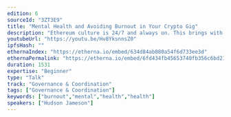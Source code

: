 ```yaml
---
edition: 6
sourceId: "3ZT3E9"
title: "Mental Health and Avoiding Burnout in Your Crypto Gig"
description: "Ethereum culture is 24/7 and always on. This brings with it a lot of challenges for DAOs and crypto orgs who need to balance growth and fast paced crypto culture with mental health. Without the proper knowledge and steps in place burnout can run rampant in a team. This talk discusses some of the things to watch out for, how teammates can be accountable for each other, and how to strive for a work/life balance."
youtubeUrl: "https://youtu.be/Hv8YksnnsZ0"
ipfsHash: ""
ethernaIndex: "https://etherna.io/embed/634d84ab080a54f6d733ee3d"
ethernaPermalink: "https://etherna.io/embed/6fd434fb45653740fb356c6bd2114bc9832387ae8838c0850a4f9c9a36082d4e"
duration: 1531
expertise: "Beginner"
type: "Talk"
track: "Governance & Coordination"
tags: ["Governance & Coordination"]
keywords: ["burnout","mental","health","health"]
speakers: ["Hudson Jameson"]
---
```

